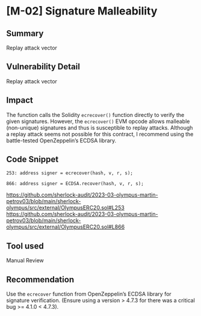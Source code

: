 # [M-02] Signature Malleability

## Summary

Replay attack vector

## Vulnerability Detail

Replay attack vector

## Impact

The function calls the Solidity `ecrecover()` function directly to verify the given signatures. However, the `ecrecover()` EVM opcode allows malleable (non-unique) signatures and thus is susceptible to replay attacks.
Although a replay attack seems not possible for this contract, I recommend using the battle-tested OpenZeppelin’s ECDSA library.

## Code Snippet

```solidity
253: address signer = ecrecover(hash, v, r, s);

866: address signer = ECDSA.recover(hash, v, r, s);
```

https://github.com/sherlock-audit/2023-03-olympus-martin-petrov03/blob/main/sherlock-olympus/src/external/OlympusERC20.sol#L253
https://github.com/sherlock-audit/2023-03-olympus-martin-petrov03/blob/main/sherlock-olympus/src/external/OlympusERC20.sol#L866

## Tool used

Manual Review

## Recommendation

Use the `ecrecover` function from OpenZeppelin’s ECDSA library for signature verification. (Ensure using a version > 4.7.3 for there was a critical bug >= 4.1.0 < 4.7.3).
